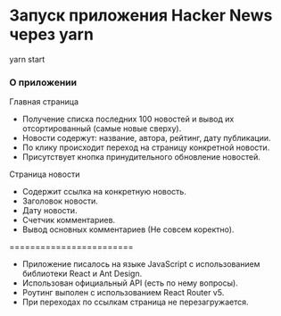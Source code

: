 # Запуск приложения Hacker News через yarn

yarn start

### О приложении

Главная страница

* Получение списка последних 100 новостей и вывод их отсортированный (самые новые сверху).
* Новости содержут: название, автора, рейтинг, дату публикации.
* По клику происходит переход на страницу конкретной новости.
* Присутствует кнопка принудительного обновление новостей.

Страница новости

* Содержит ссылка на конкретную новость.
* Заголовок новости.
* Дату новости.
* Счетчик комментариев.
* Вывод основных комментариев (Не совсем коректно).

========================

* Приложение писалось на языке JavaScript с использованием библиотеки React и Ant Design.
* Использован официальный API (есть по нему вопросы).
* Роутинг выполен с использованием React Router v5.
* При переходах по ссылкам страница не перезагружается.







